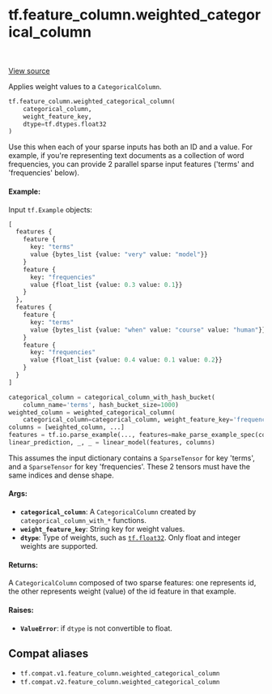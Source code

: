 <div itemscope itemtype="http://developers.google.com/ReferenceObject">
<meta itemprop="name" content="tf.feature_column.weighted_categorical_column" />
<meta itemprop="path" content="Stable" />
</div>

# tf.feature_column.weighted_categorical_column

<!-- Insert buttons and diff -->

<table class="tfo-notebook-buttons tfo-api" align="left">
</table>

<a target="_blank" href="/code/stable/tensorflow/python/feature_column/feature_column_v2.py">View source</a>



Applies weight values to a `CategoricalColumn`.

``` python
tf.feature_column.weighted_categorical_column(
    categorical_column,
    weight_feature_key,
    dtype=tf.dtypes.float32
)
```



<!-- Placeholder for "Used in" -->

Use this when each of your sparse inputs has both an ID and a value. For
example, if you're representing text documents as a collection of word
frequencies, you can provide 2 parallel sparse input features ('terms' and
'frequencies' below).

#### Example:



Input `tf.Example` objects:

```proto
[
  features {
    feature {
      key: "terms"
      value {bytes_list {value: "very" value: "model"}}
    }
    feature {
      key: "frequencies"
      value {float_list {value: 0.3 value: 0.1}}
    }
  },
  features {
    feature {
      key: "terms"
      value {bytes_list {value: "when" value: "course" value: "human"}}
    }
    feature {
      key: "frequencies"
      value {float_list {value: 0.4 value: 0.1 value: 0.2}}
    }
  }
]
```

```python
categorical_column = categorical_column_with_hash_bucket(
    column_name='terms', hash_bucket_size=1000)
weighted_column = weighted_categorical_column(
    categorical_column=categorical_column, weight_feature_key='frequencies')
columns = [weighted_column, ...]
features = tf.io.parse_example(..., features=make_parse_example_spec(columns))
linear_prediction, _, _ = linear_model(features, columns)
```

This assumes the input dictionary contains a `SparseTensor` for key
'terms', and a `SparseTensor` for key 'frequencies'. These 2 tensors must have
the same indices and dense shape.

#### Args:


* <b>`categorical_column`</b>: A `CategoricalColumn` created by
  `categorical_column_with_*` functions.
* <b>`weight_feature_key`</b>: String key for weight values.
* <b>`dtype`</b>: Type of weights, such as <a href="../../tf.md#float32"><code>tf.float32</code></a>. Only float and integer weights
  are supported.


#### Returns:

A `CategoricalColumn` composed of two sparse features: one represents id,
the other represents weight (value) of the id feature in that example.



#### Raises:


* <b>`ValueError`</b>: if `dtype` is not convertible to float.

## Compat aliases

* `tf.compat.v1.feature_column.weighted_categorical_column`
* `tf.compat.v2.feature_column.weighted_categorical_column`

